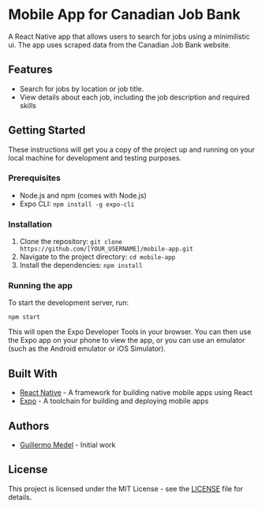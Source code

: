 <h1>Mobile App for Canadian Job Bank</h1>

<p>A React Native app that allows users to search for jobs using a minimilistic ui. The app uses scraped data from the Canadian Job Bank website.</p>

<h2>Features</h2>

<ul>
  <li>Search for jobs by location or job title.</li>
  <li>View details about each job, including the job description and required skills</li>
</ul>

<h2>Getting Started</h2>

<p>These instructions will get you a copy of the project up and running on your local machine for development and testing purposes.</p>

<h3>Prerequisites</h3>

<ul>
  <li>Node.js and npm (comes with Node.js)</li>
  <li>Expo CLI: <code>npm install -g expo-cli</code></li>
</ul>

<h3>Installation</h3>

<ol>
  <li>Clone the repository: <code>git clone https://github.com/[YOUR_USERNAME]/mobile-app.git</code></li>
  <li>Navigate to the project directory: <code>cd mobile-app</code></li>
  <li>Install the dependencies: <code>npm install</code></li>
</ol>

<h3>Running the app</h3>

<p>To start the development server, run:</p>

<pre><code>npm start
</code></pre>

<p>This will open the Expo Developer Tools in your browser. You can then use the Expo app on your phone to view the app, or you can use an emulator (such as the Android emulator or iOS Simulator).</p>

<h2>Built With</h2>

<ul>
  <li><a href="https://reactnative.dev/">React Native</a> - A framework for building native mobile apps using React</li>
  <li><a href="https://expo.io/">Expo</a> - A toolchain for building and deploying mobile apps</li>
</ul>

<h2>Authors</h2>

<ul>
  <li><a href="https://github.com/M3D3L">Guillermo Medel</a> - Initial work</li>
</ul>

<h2>License</h2>

<p>This project is licensed under the MIT License - see the <a href="LICENSE">LICENSE</a> file for details.</p>
